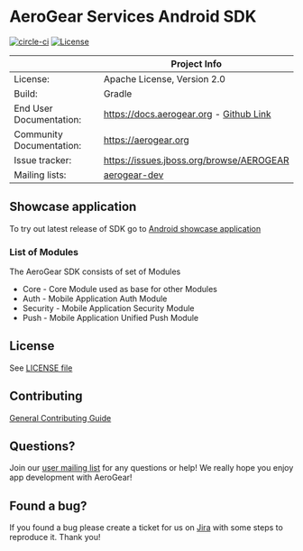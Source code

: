 # AeroGear Services Android SDK

[![circle-ci](https://img.shields.io/circleci/project/github/aerogear/aerogear-android-sdk/master.svg)](https://circleci.com/gh/aerogear/aerogear-android-sdk)
[![License](https://img.shields.io/badge/-Apache%202.0-blue.svg)](https://opensource.org/s/Apache-2.0)

|                 | Project Info                                                     |
| --------------- | ---------------------------------------------------------------- |
| License:        | Apache License, Version 2.0                                      |
| Build:          | Gradle                                                           |
| End User Documentation:  | https://docs.aerogear.org - [Github Link](https://github.com/aerogear/mobile-docs/tree/master/modules/ROOT/pages)|
| Community Documentation: | https://aerogear.org       |
| Issue tracker:  | https://issues.jboss.org/browse/AEROGEAR                         |
| Mailing lists:  | [aerogear-dev](https://groups.google.com/forum/#!forum/aerogear) |


## Showcase application

To try out latest release of SDK go to [Android showcase application](https://github.com/aerogear/android-showcase-template)

### List of Modules

The AeroGear SDK consists of set of Modules

- Core - Core Module used as base for other Modules
- Auth - Mobile Application Auth Module
- Security - Mobile Application Security Module
- Push - Mobile Application Unified Push Module

## License 

 See [LICENSE file](./LICENSE)


## Contributing

[General Contributing Guide](./CONTRIBUTING.md)

## Questions?

Join our [user mailing list](https://groups.google.com/forum/#!forum/aerogear) for any questions or help! We really hope you enjoy app development with AeroGear!

## Found a bug?

If you found a bug please create a ticket for us on [Jira](https://issues.jboss.org/browse/AEROGEAR) with some steps to reproduce it. Thank you!
